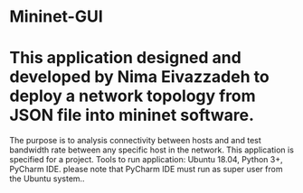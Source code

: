 # Mininet-GUI
# This application designed and developed by Nima Eivazzadeh to deploy a network topology from JSON file into mininet software.
  The purpose is to analysis connectivity between hosts and and test bandwidth rate between any specific host in the network.
  This application is specified for a project.
  Tools to run application: Ubuntu 18.04, Python 3+, PyCharm IDE.
  please note that PyCharm IDE must run as super user from the Ubuntu system..